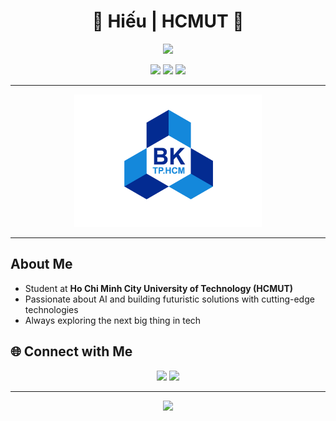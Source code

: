 <!-- Futuristic GitHub Profile for Hiếu -->

<h1 align="center">🚀 Hiếu | HCMUT 🚀</h1>
<p align="center">
  <img src="https://readme-typing-svg.demolab.com?font=Fira+Code&size=24&pause=1000&color=00E6FE&center=true&vCenter=true&width=500&lines=Welcome+to+my+futuristic+space!;Tech+never+stops+evolving."/>
</p>
<p align="center">
  <img src="https://img.shields.io/badge/Tech%20Enthusiast-00e6fe?style=for-the-badge&logo=github" />
  <img src="https://img.shields.io/badge/Futuristic%20Coder-1a1a1a?style=for-the-badge&logo=codeforces" />
  <img src="https://img.shields.io/badge/Ho_Chi_Minh_University_of_Technology-0047ab?style=for-the-badge&logo=academia" />
</p>

---

<p align="center">
  <img src="logo.png" width="300"/>
</p>

---

## About Me

- Student at **Ho Chi Minh City University of Technology (HCMUT)**
- Passionate about AI and building futuristic solutions with cutting-edge technologies
- Always exploring the next big thing in tech

<!-- ## Skills

- Programming: Python, JavaScript, C++
- Cloud: AWS, Azure
- AI/ML: TensorFlow, PyTorch
- Security: Ethical Hacking, Penetration Testing

## Featured Projects

- **AI-powered Chatbot** – Next-gen conversational AI
- **Cyber Defense Platform** – Real-time threat detection
- **Cloud Automation Suite** – Automate everything -->

## 🌐 Connect with Me

<p align="center">
  <a href="mailto:phamquanghieulop95@gmail"><img src="https://img.shields.io/badge/Email-00e6fe?style=for-the-badge&logo=gmail" /></a>
  <a href="https://www.linkedin.com/in/phamquanghieuutcs/"><img src="https://img.shields.io/badge/LinkedIn-1a1a1a?style=for-the-badge&logo=linkedin" /></a>
</p>

---

<p align="center">
  <img src="https://readme-typing-svg.demolab.com?font=Fira+Code&size=24&pause=1000&color=00E6FE&center=true&vCenter=true&width=500&lines=HeroKeyboardUT"/>
</p>

<!-- End of Profile -->
